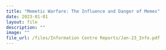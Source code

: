 ```yaml
---
title: "Memetic Warfare: The Influence and Danger of Memes"
date: 2023-01-01
layout: file
description: ""
image: ""
file_url: /files/Information Centre Reports/Jan-23_Info.pdf
---
```




